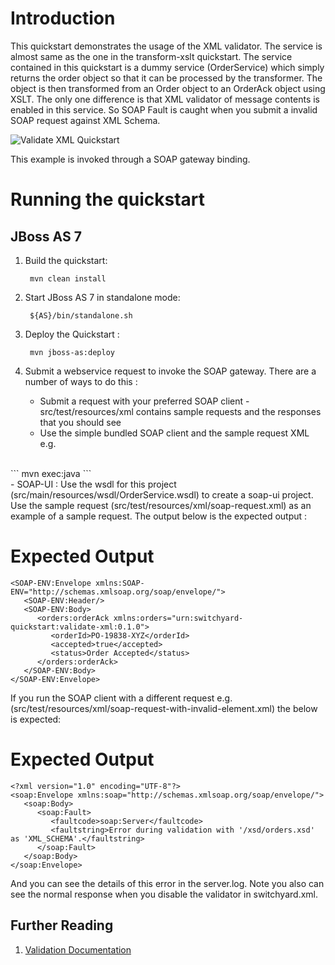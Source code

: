 Introduction
============
This quickstart demonstrates the usage of the XML validator. The service is almost same as the one
in the transform-xslt quickstart. The service contained in this quickstart is a dummy service
(OrderService) which simply returns the order object so that it can be processed by the transformer.
The object is then transformed from an Order object to an OrderAck object using XSLT.
The only one difference is that XML validator of message contents is enabled in this service. So SOAP
Fault is caught when you submit a invalid SOAP request against XML Schema.

![Validate XML Quickstart](https://github.com/jboss-switchyard/quickstarts/raw/master/validate-xml/validate-xml.jpg)

This example is invoked through a SOAP gateway binding.

Running the quickstart
======================

JBoss AS 7
----------
1. Build the quickstart:

        mvn clean install

2. Start JBoss AS 7 in standalone mode:

        ${AS}/bin/standalone.sh

3. Deploy the Quickstart :

        mvn jboss-as:deploy

4. Submit a webservice request to invoke the SOAP gateway.  There are a number of ways to do this :
    - Submit a request with your preferred SOAP client - src/test/resources/xml contains
      sample requests and the responses that you should see
    - Use the simple bundled SOAP client and the sample request XML e.g.
<br/>
```
            mvn exec:java
```
<br/>
    - SOAP-UI : Use the wsdl for this project (src/main/resources/wsdl/OrderService.wsdl) to
      create a soap-ui project. Use the sample request (src/test/resources/xml/soap-request.xml)
      as an example of a sample request. The output below is the expected output :

Expected Output
===============
```
<SOAP-ENV:Envelope xmlns:SOAP-ENV="http://schemas.xmlsoap.org/soap/envelope/">
   <SOAP-ENV:Header/>
   <SOAP-ENV:Body>
      <orders:orderAck xmlns:orders="urn:switchyard-quickstart:validate-xml:0.1.0">
         <orderId>PO-19838-XYZ</orderId>
         <accepted>true</accepted>
         <status>Order Accepted</status>
      </orders:orderAck>
   </SOAP-ENV:Body>
</SOAP-ENV:Envelope>
```
If you run the SOAP client with a different request e.g. (src/test/resources/xml/soap-request-with-invalid-element.xml) the below is expected:

Expected Output
===============
```
<?xml version="1.0" encoding="UTF-8"?>
<soap:Envelope xmlns:soap="http://schemas.xmlsoap.org/soap/envelope/">
   <soap:Body>
      <soap:Fault>
         <faultcode>soap:Server</faultcode>
         <faultstring>Error during validation with '/xsd/orders.xsd' as 'XML_SCHEMA'.</faultstring>
      </soap:Fault>
   </soap:Body>
</soap:Envelope>
```
And you can see the details of this error in the server.log. Note you also can see the normal
response when you disable the validator in switchyard.xml.


## Further Reading

1. [Validation Documentation](https://docs.jboss.org/author/display/SWITCHYARD/Validation)
